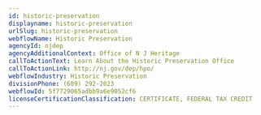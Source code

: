 ```yaml
---
id: historic-preservation
displayname: historic-preservation
urlSlug: historic-preservation
webflowName: Historic Preservation
agencyId: njdep
agencyAdditionalContext: Office of N J Heritage
callToActionText: Learn About the Historic Preservation Office
callToActionLink: http://nj.gov/dep/hpo/
webflowIndustry: Historic Preservation
divisionPhone: (609) 292-2023
webflowId: 5f7729065adbb9a6e9052cf6
licenseCertificationClassification: CERTIFICATE, FEDERAL TAX CREDIT
---
```

